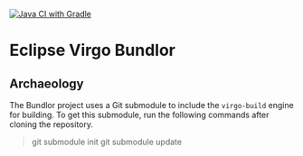 [![Java CI with Gradle](https://github.com/eclipse-virgo/virgo-bundlor/actions/workflows/gradle-build.yml/badge.svg)](https://github.com/eclipse-virgo/virgo-bundlor/actions/workflows/gradle-build.yml)

# Eclipse Virgo Bundlor

## Archaeology

The Bundlor project uses a Git submodule to include the `virgo-build` engine
for building.  To get this submodule, run the following commands after cloning
the repository.

> git submodule init
> git submodule update
